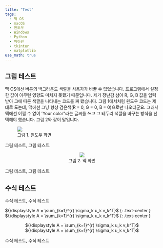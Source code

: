 ```yaml
---
title: "Test"
tags:
  - 맥 OS
  - macOS
  - 윈도우
  - Windows
  - Python
  - 파이썬
  - tkinter
  - matplotlib
use_math: true
---
```


## 그림 테스트

맥 OS에선 버튼의 백그라운드 색깔을 사용자가 바꿀 수 없었습니다. 프로그램에서 설정한 값이 아무런 영향도 미치지 못했기 때문입니다. 제가 장난감 삼아 R, G, B 값을 입력받아 그에 따른 색깔을 나타내는 코드를 짜 봤습니다. 그림 1에서처럼 윈도우 코드는 제대로 도는데, 맥에선 그냥 항상 검은색(R = 0, G = 0, B = 0)으로만 나오더군요. 그래서 맥에선 어쩔 수 없이 'Your color"라는 글씨를 쓰고 그 테두리 색깔을 바꾸는 방식을 선택해야 했습니다. 그림 2와 같이 말입니다.

<figure>
    <img src="https://twy80.github.io/assets/images/rgb2color_win.jpg">    
    <figcaption>그림 1. 윈도우 화면</figcaption>
</figure>

그림 테스트, 그림 테스트.

<center><figure>
    <img src="https://twy80.github.io/assets/images/rgb2color_mac.png">    
    <figcaption>그림 2. 맥 화면</figcaption>
</figure></center>

그림 테스트, 그림 테스트.

## 수식 테스트

수식 테스트, 수식 테스트

${\displaystyle A = \sum_{k=1}^{r} \sigma_k u_k v_k^T}$
{: .text-center }
${\displaystyle A = \sum_{k=1}^{r} \sigma_k u_k v_k^T}$
{: .text-center }

<center>
${\displaystyle A = \sum_{k=1}^{r} \sigma_k u_k v_k^T}$
</center><center>
${\displaystyle A = \sum_{k=1}^{r} \sigma_k u_k v_k^T}$
</center>

수식 테스트, 수식 테스트
